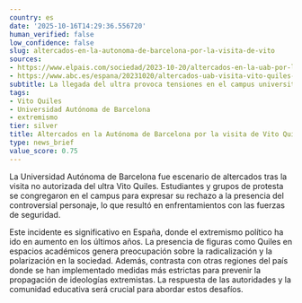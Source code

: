 ```yaml
---
country: es
date: '2025-10-16T14:29:36.556720'
human_verified: false
low_confidence: false
slug: altercados-en-la-autonoma-de-barcelona-por-la-visita-de-vito
sources:
- https://www.elpais.com/sociedad/2023-10-20/altercados-en-la-uab-por-la-visita-de-vito-quiles.html
- https://www.abc.es/espana/20231020/altercados-uab-visita-vito-quiles-20231020123434.html
subtitle: La llegada del ultra provoca tensiones en el campus universitario
tags:
- Vito Quiles
- Universidad Autónoma de Barcelona
- extremismo
tier: silver
title: Altercados en la Autónoma de Barcelona por la visita de Vito Quiles
type: news_brief
value_score: 0.75
---
```


<p>La Universidad Autónoma de Barcelona fue escenario de altercados tras la visita no autorizada del ultra Vito Quiles. Estudiantes y grupos de protesta se congregaron en el campus para expresar su rechazo a la presencia del controversial personaje, lo que resultó en enfrentamientos con las fuerzas de seguridad.</p><p>Este incidente es significativo en España, donde el extremismo político ha ido en aumento en los últimos años. La presencia de figuras como Quiles en espacios académicos genera preocupación sobre la radicalización y la polarización en la sociedad. Además, contrasta con otras regiones del país donde se han implementado medidas más estrictas para prevenir la propagación de ideologías extremistas. La respuesta de las autoridades y la comunidad educativa será crucial para abordar estos desafíos.</p>